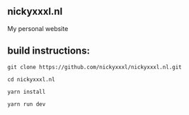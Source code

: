 ## nickyxxxl.nl
My personal website

## build instructions:
`git clone https://github.com/nickyxxxl/nickyxxxl.nl.git`

`cd nickyxxxl.nl`

`yarn install`

`yarn run dev`
